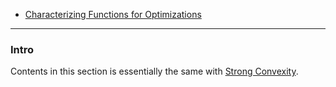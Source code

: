 - [Characterizing Functions for Optimizations](AMATH%20516%20Numerical%20Optimizations/Background/Characterizing%20Functions%20for%20Optimizations.md)

---
### **Intro**

Contents in this section is essentially the same with [Strong Convexity](Properties%20of%20Functions/Strong%20Convexity.md). 
